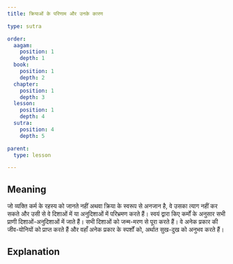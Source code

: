 ```yaml
---
title: क्रियाओं के परिणाम और उनके कारण

type: sutra

order:
  aagam: 
    position: 1
    depth: 1
  book: 
    position: 1
    depth: 2
  chapter: 
    position: 1
    depth: 3
  lesson: 
    position: 1
    depth: 4
  sutra: 
    position: 4
    depth: 5

parent:
  type: lesson

---
```


## Meaning
जो व्यक्ति कर्म के रहस्य को जानते नहीं अथवा क्रिया के स्वरूप से अनजान है, वे उसका त्याग नहीं कर सकते और उसी से वे दिशाओं में या अनुदिशाओं में परिभ्रमण करते हैं। स्वयं द्वारा किए कर्मों के अनुसार सभी प्राणी दिशाओं-अनुदिशाओं में जाते हैं। सभी दिशाओं को जन्म-मरण से पूरा करते हैं। वे अनेक प्रकार की जीव-योनियों को प्राप्त करते हैं और वहाँ अनेक प्रकार के स्पर्शों को, अर्थात सुख-दुख को अनुभव करते हैं।

## Explanation